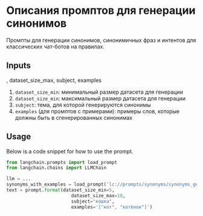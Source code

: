 # Описания промптов для генерации синонимов

Промпты для генерации синонимов, синонимичных фраз и интентов для классических чат-ботов на правилах.

## Inputs
, dataset_size_max, subject, examples
1. `dataset_size_min`: минимальный размер датасета для генерации
2. `dataset_size_min`: максимальный размер датасета для генерации
3. `subject`: тема, для которой генерируются синонимы
4. `examples` (для промптов с примерами): примеры слов, которые должны быть в сгенерированных синонимах


## Usage

Below is a code snippet for how to use the prompt.

```python
from langchain.prompts import load_prompt
from langchain.chains import LLMChain

llm = ...
synonyms_with_examples = load_prompt('lc://prompts/synonyms/synonyms_generation_with_examples.yaml')
text = prompt.format(dataset_size_min=5,
                        dataset_size_max=10,
                        subject="кошка",
                        examples='["кот", "котёнок"]')
```